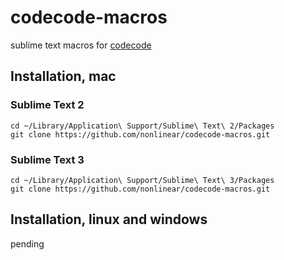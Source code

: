 # codecode-macros

sublime text macros for [codecode](http://www.nonlinear.nyc/codecode)

## Installation, mac

### Sublime Text 2
```
cd ~/Library/Application\ Support/Sublime\ Text\ 2/Packages
git clone https://github.com/nonlinear/codecode-macros.git
```

### Sublime Text 3
```
cd ~/Library/Application\ Support/Sublime\ Text\ 3/Packages
git clone https://github.com/nonlinear/codecode-macros.git
```

## Installation, linux and windows

pending
